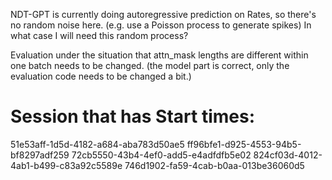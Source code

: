 NDT-GPT is currently doing autoregressive prediction on Rates, so there's no random noise here. (e.g. use a Poisson process to generate spikes) In what case I will need this random process?

Evaluation under the situation that attn_mask lengths are different within one batch needs to be changed. (the model part is correct, only the evaluation code needs to be changed a bit.)

# Session that has Start times:
51e53aff-1d5d-4182-a684-aba783d50ae5
ff96bfe1-d925-4553-94b5-bf8297adf259
72cb5550-43b4-4ef0-add5-e4adfdfb5e02
824cf03d-4012-4ab1-b499-c83a92c5589e
746d1902-fa59-4cab-b0aa-013be36060d5